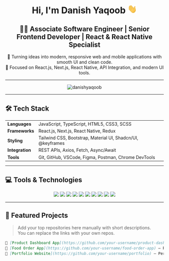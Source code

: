 <h1 align="center">Hi, I'm Danish Yaqoob <img src="https://raw.githubusercontent.com/ABSphreak/ABSphreak/master/gifs/Hi.gif" width="30px" /></h1>

<h2 align="center">👨‍💻 Associate Software Engineer | Senior Frontend Developer | React & React Native Specialist</h2>

<p align="center">
  🚀 Turning ideas into modern, responsive web and mobile applications with smooth UI and clean code.<br/>
  🎯 Focused on React.js, Next.js, React Native, API Integration, and modern UI tools.<br/>
</p>

---

<p align="center">
  <img src="https://komarev.com/ghpvc/?username=danishyaqoob&label=Profile%20Views&color=0e75b6&style=flat" alt="danishyaqoob" />
</p>

---

## 🛠️ Tech Stack

<table align="center">
  <tr>
    <td><strong>Languages</strong></td>
    <td>JavaScript, TypeScript, HTML5, CSS3, SCSS</td>
  </tr>
  <tr>
    <td><strong>Frameworks</strong></td>
    <td>React.js, Next.js, React Native, Redux</td>
  </tr>
  <tr>
    <td><strong>Styling</strong></td>
    <td>Tailwind CSS, Bootstrap, Material UI, Shadcn/UI, @keyframes</td>
  </tr>
  <tr>
    <td><strong>Integration</strong></td>
    <td>REST APIs, Axios, Fetch, Async/Await</td>
  </tr>
  <tr>
    <td><strong>Tools</strong></td>
    <td>Git, GitHub, VSCode, Figma, Postman, Chrome DevTools</td>
  </tr>
</table>

---

## 💻 Tools & Technologies

<p align="center">
  <img src="https://img.shields.io/badge/React-20232A?style=for-the-badge&logo=react&logoColor=61DAFB"/>
  <img src="https://img.shields.io/badge/Next.js-000000?style=for-the-badge&logo=nextdotjs&logoColor=white"/>
  <img src="https://img.shields.io/badge/React_Native-20232A?style=for-the-badge&logo=react&logoColor=61DAFB"/>
  <img src="https://img.shields.io/badge/Tailwind_CSS-38B2AC?style=for-the-badge&logo=tailwind-css&logoColor=white"/>
  <img src="https://img.shields.io/badge/TypeScript-3178C6?style=for-the-badge&logo=typescript&logoColor=white"/>
  <img src="https://img.shields.io/badge/Bootstrap-7952B3?style=for-the-badge&logo=bootstrap&logoColor=white"/>
  <img src="https://img.shields.io/badge/Material--UI-007FFF?style=for-the-badge&logo=mui&logoColor=white"/>
  <img src="https://img.shields.io/badge/SASS-CC6699?style=for-the-badge&logo=sass&logoColor=white"/>
  <img src="https://img.shields.io/badge/Axios-5A29E4?style=for-the-badge&logo=axios&logoColor=white"/>
  <img src="https://img.shields.io/badge/Figma-F24E1E?style=for-the-badge&logo=figma&logoColor=white"/>
</p>

---

## 📌 Featured Projects

> Add your top repositories here manually with short descriptions.  
> You can replace the links with your own repos.

```md
🔹 [Product Dashboard App](https://github.com/your-username/product-dashboard) — Built with React + Tailwind, fully responsive admin dashboard.  
🔹 [Food Order App](https://github.com/your-username/food-order-app) — React Native app for food delivery with real API integration.  
🔹 [Portfolio Website](https://github.com/your-username/portfolio) — Personal portfolio built with Next.js and animations.
